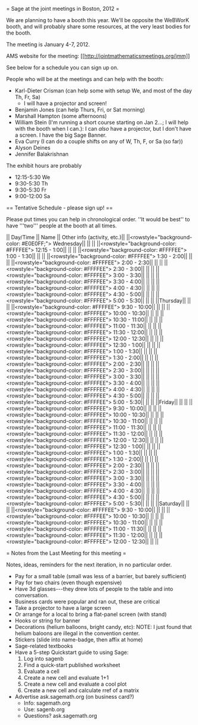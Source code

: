 = Sage at the joint meetings in Boston, 2012 =

We are planning to have a booth this year.   We'll be opposite the WeBWorK booth, and will probably share some resources, at the very least bodies for the booth.

The meeting is January 4-7, 2012.

AMS website for the meeting: [[http://jointmathematicsmeetings.org/jmm]]

See below for a schedule you can sign up on.

People who will be at the meetings and can help with the booth:

 * Karl-Dieter Crisman (can help some with setup We, and most of the day Th, Fr, Sa)
   * I will have a projector and screen!
 * Benjamin Jones (can help Thurs, Fri, or Sat morning)
 * Marshall Hampton (some afternoons)
 * William Stein (I'm running a short course starting on Jan 2...; I will help with the booth when I can.): I can *also* have a projector, but I don't have a screen.  I have the big Sage Banner.
 * Eva Curry (I can do a couple shifts on any of W, Th, F, or Sa (so far))
 * Alyson Deines
 * Jennifer Balakrishnan

The exhibit hours are probably

 * 12:15-5:30 We
 * 9:30-5:30 Th 
 * 9:30-5:30 Fr 
 * 9:00-12:00 Sa


== Tentative Schedule - please sign up! ==

Please put times you can help in chronological order.  ''It would be best'' to have '''two''' people at the booth at all times.

|| Day/Time || Name || Other info (activity, etc.)||
||<rowstyle="background-color: #E0E0FF;"> Wednesday|| || ||
||<rowstyle="background-color: #FFFFEE"> 12:15 - 1:00|| || || 
||<rowstyle="background-color: #FFFFEE"> 1:00 - 1:30|| || ||
||<rowstyle="background-color: #FFFFEE"> 1:30 - 2:00|| || ||
||<rowstyle="background-color: #FFFFEE"> 2:00 - 2:30|| || ||
||<rowstyle="background-color: #FFFFEE"> 2:30 - 3:00|| || ||
||<rowstyle="background-color: #FFFFEE"> 3:00 - 3:30|| || ||
||<rowstyle="background-color: #FFFFEE"> 3:30 - 4:00|| || ||
||<rowstyle="background-color: #FFFFEE"> 4:00 - 4:30|| || ||
||<rowstyle="background-color: #FFFFEE"> 4:30 - 5:00|| || ||
||<rowstyle="background-color: #FFFFEE"> 5:00 - 5:30|| || ||
||Thursday|| || ||
||<rowstyle="background-color: #FFFFEE"> 9:30 - 10:00|| || ||
||<rowstyle="background-color: #FFFFEE"> 10:00 - 10:30|| || ||
||<rowstyle="background-color: #FFFFEE"> 10:30 - 11:00|| || ||
||<rowstyle="background-color: #FFFFEE"> 11:00 - 11:30|| || ||
||<rowstyle="background-color: #FFFFEE"> 11:30 - 12:00|| || ||
||<rowstyle="background-color: #FFFFEE"> 12:00 - 12:30|| || ||
||<rowstyle="background-color: #FFFFEE"> 12:30 - 1:00|| || ||
||<rowstyle="background-color: #FFFFEE"> 1:00 - 1:30|| || ||
||<rowstyle="background-color: #FFFFEE"> 1:30 - 2:00|| || ||
||<rowstyle="background-color: #FFFFEE"> 2:00 - 2:30|| || ||
||<rowstyle="background-color: #FFFFEE"> 2:30 - 3:00|| || ||
||<rowstyle="background-color: #FFFFEE"> 3:00 - 3:30|| || ||
||<rowstyle="background-color: #FFFFEE"> 3:30 - 4:00|| || ||
||<rowstyle="background-color: #FFFFEE"> 4:00 - 4:30|| || ||
||<rowstyle="background-color: #FFFFEE"> 4:30 - 5:00|| || ||
||<rowstyle="background-color: #FFFFEE"> 5:00 - 5:30|| || ||
||Friday|| || ||
||<rowstyle="background-color: #FFFFEE"> 9:30 - 10:00|| || ||
||<rowstyle="background-color: #FFFFEE"> 10:00 - 10:30|| || ||
||<rowstyle="background-color: #FFFFEE"> 10:30 - 11:00|| || ||
||<rowstyle="background-color: #FFFFEE"> 11:00 - 11:30|| || ||
||<rowstyle="background-color: #FFFFEE"> 11:30 - 12:00|| || ||
||<rowstyle="background-color: #FFFFEE"> 12:00 - 12:30|| || ||
||<rowstyle="background-color: #FFFFEE"> 12:30 - 1:00|| || ||
||<rowstyle="background-color: #FFFFEE"> 1:00 - 1:30|| || ||
||<rowstyle="background-color: #FFFFEE"> 1:30 - 2:00|| || ||
||<rowstyle="background-color: #FFFFEE"> 2:00 - 2:30|| || ||
||<rowstyle="background-color: #FFFFEE"> 2:30 - 3:00|| || ||
||<rowstyle="background-color: #FFFFEE"> 3:00 - 3:30|| || ||
||<rowstyle="background-color: #FFFFEE"> 3:30 - 4:00|| || ||
||<rowstyle="background-color: #FFFFEE"> 4:00 - 4:30|| || ||
||<rowstyle="background-color: #FFFFEE"> 4:30 - 5:00|| || ||
||<rowstyle="background-color: #FFFFEE"> 5:00 - 5:30|| || ||
||Saturday|| || || 
||<rowstyle="background-color: #FFFFEE"> 9:30 - 10:00|| || ||
||<rowstyle="background-color: #FFFFEE"> 10:00 - 10:30|| || ||
||<rowstyle="background-color: #FFFFEE"> 10:30 - 11:00|| || ||
||<rowstyle="background-color: #FFFFEE"> 11:00 - 11:30|| || ||
||<rowstyle="background-color: #FFFFEE"> 11:30 - 12:00|| || ||
||<rowstyle="background-color: #FFFFEE"> 12:00 - 12:30|| || ||


= Notes from the Last Meeting for this meeting =

Notes, ideas, reminders for the next iteration, in no particular order.

 * Pay for a small table (small was less of a barrier, but barely sufficient)
 * Pay for two chairs (even though expensive)
 * Have 3d glasses---they drew lots of people to the table and into conversation.
 * Business cards were popular and ran out, these are critical
 * Take a projector to have a large screen
 * Or arrange for a local to bring a flat-panel screen (with stand)
 * Hooks or string for banner
 * Decorations (helium balloons, bright candy, etc):  NOTE: I just found that helium baloons are illegal in the convention center.
 * Stickers (slide into name-badge, then affix at home)
 * Sage-related textbooks
 * Have a 5-step Quickstart guide to using Sage:
    1. Log into sagenb
    1. Find a quick-start published worksheet
    1. Evaluate a cell
    1. Create a new cell and evaluate 1+1
    1. Create a new cell and evaluate a cool plot
    1. Create a new cell and calculate rref of a matrix
 * Advertise ask.sagemath.org (on business card?)
    * Info: sagemath.org
    * Use: sagenb.org
    * Questions?  ask.sagemath.org
